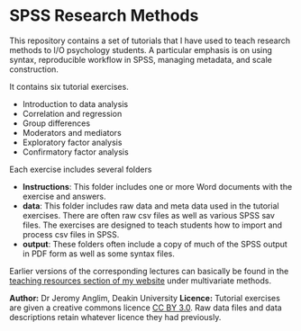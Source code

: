 # SPSS Research Methods

This repository contains a set of tutorials that I have used to teach research
methods to I/O psychology students.
A particular emphasis is on using syntax, reproducible workflow in SPSS,
managing metadata, and scale construction.

It contains six tutorial exercises.

* Introduction to data analysis
* Correlation and regression
* Group differences
* Moderators and mediators
* Exploratory factor analysis
* Confirmatory factor analysis


Each exercise includes several folders

* **Instructions**: This folder includes one or more Word documents with the
  exercise and answers.
* **data**: This folder includes raw data and meta data used in the tutorial
  exercises. There are often raw csv files as well as various SPSS sav files.
The exercises are designed to teach students how to import and process csv files
in SPSS.
* **output**: These folders often include a copy of much of the SPSS output in
  PDF form as well as some syntax files.

Earlier versions of the corresponding lectures can basically be found in the [teaching resources
section of my website](http://jeromyanglim.blogspot.com.au/2009/09/teaching-resources.html)
under multivariate methods.

**Author:** Dr Jeromy Anglim, Deakin University
**Licence:** Tutorial exercises are given a creative commons licence [CC BY
3.0](http://creativecommons.org/licenses/by/3.0/). Raw data files and data
descriptions retain whatever licence they had previously.
